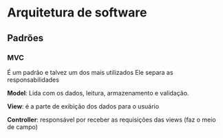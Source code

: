 # Arquitetura de software

## Padrões

### MVC
É um padrão e talvez um dos mais utilizados
Ele separa as responsabilidades

**Model**: Lida com os dados, leitura, armazenamento e validação.

**View**: é a parte de exibição dos dados para o usuário

**Controller**: responsável por receber as requisições das views (faz o meio de campo)